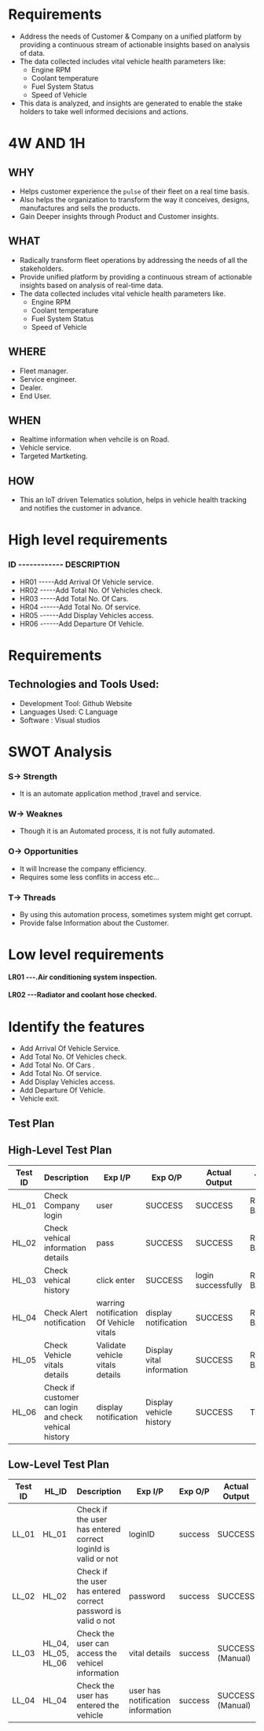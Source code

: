 # Requirements
* Address the needs of Customer & Company on a unified platform by providing a continuous  stream of actionable insights based on analysis of data.
* The data collected includes vital vehicle health parameters like:
   * Engine RPM
   * Coolant temperature
   * Fuel System Status
   * Speed of Vehicle
* This data is analyzed, and insights are generated to enable the stake holders to take well informed decisions and actions.
# 4W AND 1H

## WHY

  * Helps customer experience the `pulse` of their fleet on a real time basis.
  * Also helps the organization to transform the way it conceives, designs, manufactures and sells the products.
  * Gain Deeper insights through Product and Customer insights. 
 
 
## WHAT
  
  * Radically transform fleet operations by addressing the needs of all the stakeholders.
  * Provide unified platform by providing a continuous stream of actionable insights based on analysis of real-time data.
  * The data collected includes vital vehicle health parameters like.
    * Engine RPM
    * Coolant temperature
    * Fuel System Status
    * Speed of Vehicle
  
  
## WHERE
 
  * Fleet manager.
  * Service engineer.
  * Dealer.
  * End User.
  
## WHEN
  
  * Realtime information when vehcile is on Road.
  * Vehicle service. 
  * Targeted Martketing.
  
## HOW
  
  * This an IoT driven Telematics solution, helps in vehicle health tracking and notifies the customer in advance.   

#  High level requirements
  
  
  ### ID  ------------   DESCRIPTION
  * HR01          -----Add Arrival Of Vehicle service.
  * HR02          -----Add Total No. Of Vehicles check.
  * HR03          -----Add Total No. Of Cars.
  * HR04         ------Add Total No. Of service.
  * HR05         ------Add Display Vehicles access.
  * HR06         ------Add Departure Of Vehicle.
# Requirements


## Technologies and Tools Used:
  
  * Development Tool: Github Website
  * Languages Used: C Language
  * Software : Visual studios
# SWOT Analysis

  ### S-> Strength
  
  * It is an automate application method ,travel and service.
    
  ### W-> Weaknes

  * Though it is an Automated process, it is not fully automated.
    
  ### O-> Opportunities
  
  * It will Increase the company efficiency.
  * Requires some less conflits in access etc...
  
  ### T-> Threads

  * By using this automation process, sometimes system might get corrupt.
  * Provide false Information about the Customer.

# Low level requirements
 
 
 #### LR01          ---.Air conditioning system inspection.
 #### LR02          ---Radiator and coolant hose checked.
# Identify the features


  * Add Arrival Of Vehicle Service.
  * Add Total No. Of Vehicles check.
  * Add Total No. Of Cars .
  * Add Total No. Of  service.
  * Add Display Vehicles access.
  * Add Departure Of Vehicle.
  * Vehicle exit.
## Test Plan

## High-Level Test Plan

| Test ID | Description | Exp I/P | Exp O/P | Actual Output | Type of Test |
| ------- | ----------- | ------- | ------- | ------------- | ------------ |
| HL_01 | Check Company login | user | SUCCESS | SUCCESS | REQUIREMENT BASED |
| HL_02 | Check vehical information details | pass | SUCCESS | SUCCESS  | REQUIREMENT BASED |
| HL_03 | Check vehical history | click enter  | SUCCESS | login successfully |REQUIREMENT BASED |
| HL_04 | Check Alert notification |  warring notification Of Vehicle vitals | display  notification | SUCCESS | REQUIREMENT BASED |
| HL_05 | Check Vehicle vitals details |  Validate vehicle vitals details  | Display vital information| SUCCESS | REQUIREMENT BASED |
| HL_06 | Check if customer can login and check vehical history | display notification | Display vehicle history| SUCCESS | TECHNICAL |


## Low-Level Test Plan

| Test ID | HL_ID | Description | Exp I/P | Exp O/P | Actual Output | Type of Test |
| ------- | ----- | ----------- | ------- | ------- | ------------- | ------------ |
| LL_01 | HL_01 | Check if the user has entered correct loginId is valid or not | loginID | success | SUCCESS  | REQUIREMENT BASED |
| LL_02 | HL_02 | Check if the user has entered correct password is valid o not | password | success | SUCCESS | REQUIREMENT BASED |
| LL_03 | HL_04, HL_05, HL_06| Check the user can access the vehicel information | vital details| success | SUCCESS (Manual) | REQUIREMENT BASED |
| LL_04 | HL_04 | Check  the user has entered the vehicle | user has notification information | success | SUCCESS (Manual) | REQUIREMENT BASED |




    


